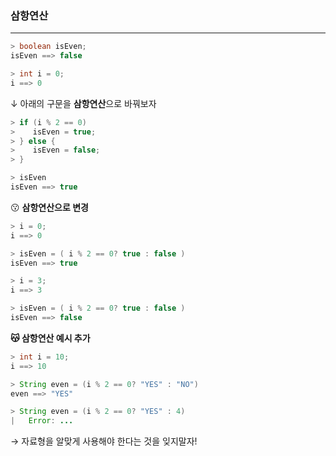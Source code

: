 ### 삼항연산 <if-else>

---

```java
> boolean isEven;
isEven ==> false

> int i = 0;
i ==> 0
```

↓ 아래의 구문을 **삼항연산**으로 바꿔보자

```java
> if (i % 2 == 0)
>    isEven = true;
> } else {
>    isEven = false;
> }

> isEven
isEven ==> true
```

😗 **삼항연산으로 변경**

```java
> i = 0;
i ==> 0

> isEven = ( i % 2 == 0? true : false )
isEven ==> true
```

```java
> i = 3;
i ==> 3

> isEven = ( i % 2 == 0? true : false )
isEven ==> false
```

**😽 삼항연산 예시 추가**

```java
> int i = 10;
i ==> 10

> String even = (i % 2 == 0? "YES" : "NO")
even ==> "YES"
```

```java
> String even = (i % 2 == 0? "YES" : 4)
|	Error: ...
```

→ 자료형을 알맞게 사용해야 한다는 것을 잊지말자!